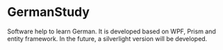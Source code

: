GermanStudy
===========

Software help to learn German. It is developed based on WPF, Prism and entity framework. In the future, a silverlight version will be developed.
